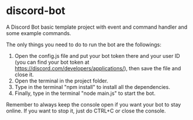 # discord-bot
A Discord Bot basic template project with event and command handler and some example commands.

The only things you need to do to run the bot are the followings:

1. Open the config.js file and put your bot token there and your user ID (you can find your bot token at https://discord.com/developers/applications/), then save the file and close it.
2. Open the terminal in the project folder.
3. Type in the terminal "npm install" to install all the dependencies.
5. Finally, type in the terminal "node main.js" to start the bot.

Remember to always keep the console open if you want your bot to stay online. If you want to stop it, just do CTRL+C or close the console.
